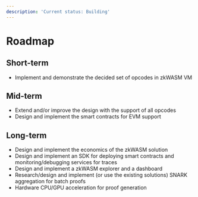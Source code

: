 ```yaml
---
description: 'Current status: Building'
---
```


# Roadmap

## Short-term
- Implement and demonstrate the decided set of opcodes in zkWASM VM
## Mid-term
- Extend and/or improve the design with the support of all opcodes
- Design and implement the smart contracts for EVM support
## Long-term
- Design and implement the economics of the zkWASM solution
- Design and implement an SDK for deploying smart contracts and monitoring/debugging services for traces
- Design and implement a zkWASM explorer and a dashboard
- Research/design and implement (or use the existing solutions) SNARK aggregation for batch proofs
- Hardware CPU/GPU acceleration for proof generation
